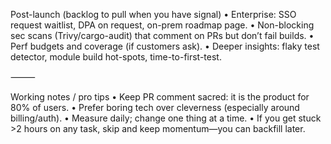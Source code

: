 Post-launch (backlog to pull when you have signal)
	•	Enterprise: SSO request waitlist, DPA on request, on-prem roadmap page.
	•	Non-blocking sec scans (Trivy/cargo-audit) that comment on PRs but don’t fail builds.
	•	Perf budgets and coverage (if customers ask).
	•	Deeper insights: flaky test detector, module build hot-spots, time-to-first-test.

⸻

Working notes / pro tips
	•	Keep PR comment sacred: it is the product for 80% of users.
	•	Prefer boring tech over cleverness (especially around billing/auth).
	•	Measure daily; change one thing at a time.
	•	If you get stuck >2 hours on any task, skip and keep momentum—you can backfill later.
